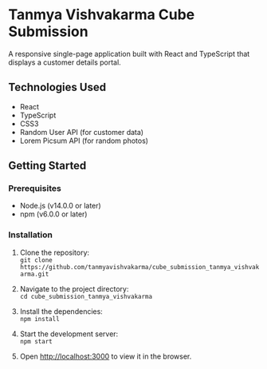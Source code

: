 # Tanmya Vishvakarma Cube Submission

A responsive single-page application built with React and TypeScript that displays a customer details portal.

## Technologies Used

- React
- TypeScript
- CSS3
- Random User API (for customer data)
- Lorem Picsum API (for random photos)

## Getting Started

### Prerequisites

- Node.js (v14.0.0 or later)
- npm (v6.0.0 or later)

### Installation

1. Clone the repository:\
```git clone https://github.com/tanmyavishvakarma/cube_submission_tanmya_vishvakarma.git```

2. Navigate to the project directory:\
```cd cube_submission_tanmya_vishvakarma```

3. Install the dependencies:\
```npm install```

4. Start the development server:\
```npm start```

5. Open [http://localhost:3000](http://localhost:3000) to view it in the browser.
